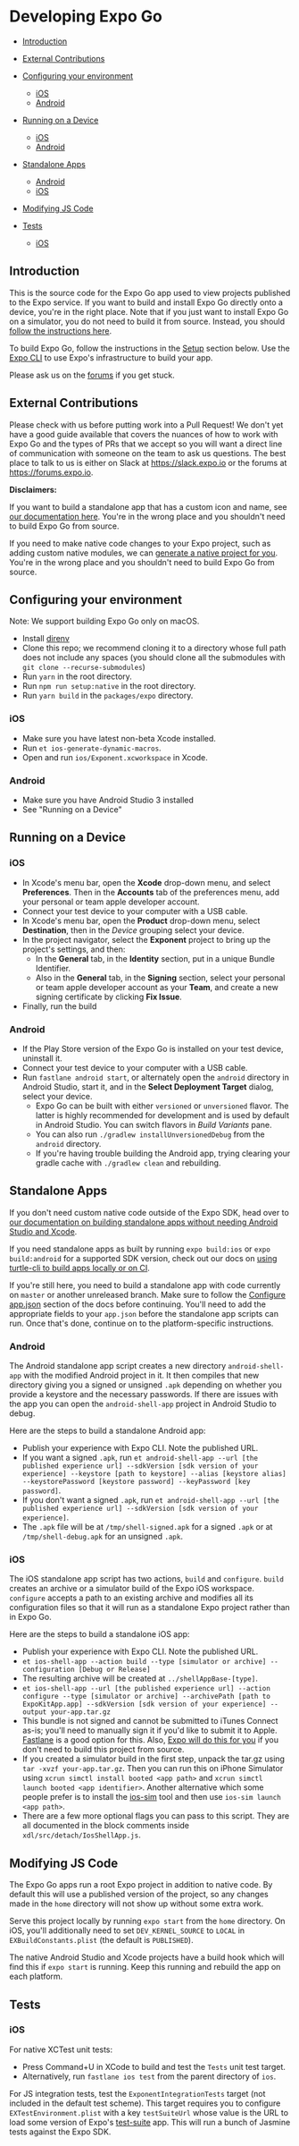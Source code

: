# Developing Expo Go

- [Introduction](#introduction)
- [External Contributions](#external-contributions)
- [Configuring your environment](#configuring-your-environment)
  - [iOS](#ios)
  - [Android](#android)
- [Running on a Device](#running-on-a-device)
  - [iOS](#ios-1)
  - [Android](#android-1)
- [Standalone Apps](#standalone-apps)
  - [Android](#android-2)
  - [iOS](#ios-2)
- [Modifying JS Code](#modifying-js-code)
- [Tests](#tests)

  - [iOS](#ios-3)

## Introduction

This is the source code for the Expo Go app used to view projects published to the Expo service. If you want to build and install Expo Go directly onto a device, you're in the right place. Note that if you just want to install Expo Go on a simulator, you do not need to build it from source. Instead, you should [follow the instructions here](https://docs.expo.io/versions/latest/introduction/installation.html).

To build Expo Go, follow the instructions in the [Setup](#setup) section below. Use the [Expo CLI](https://docs.expo.io/versions/latest/workflow/expo-cli) to use Expo's infrastructure to build your app.

Please ask us on the [forums](https://forums.expo.io/) if you get stuck.

## External Contributions

Please check with us before putting work into a Pull Request! We don't yet have a good guide available that covers the nuances of how to work with Expo Go and the types of PRs that we accept so you will want a direct line of communication with someone on the team to ask us questions. The best place to talk to us is either on Slack at https://slack.expo.io or the forums at https://forums.expo.io.

**Disclaimers:**

If you want to build a standalone app that has a custom icon and name, see [our documentation here](https://docs.expo.io/versions/latest/distribution/building-standalone-apps/). You're in the wrong place and you shouldn't need to build Expo Go from source.

If you need to make native code changes to your Expo project, such as adding custom native modules, we can [generate a native project for you](https://docs.expo.io/versions/latest/expokit/eject). You're in the wrong place and you shouldn't need to build Expo Go from source.

## Configuring your environment

Note: We support building Expo Go only on macOS.

- Install [direnv](http://direnv.net/)
- Clone this repo; we recommend cloning it to a directory whose full path does not include any spaces (you should clone all the submodules with `git clone --recurse-submodules`)
- Run `yarn` in the root directory.
- Run `npm run setup:native` in the root directory.
- Run `yarn build` in the `packages/expo` directory.

### iOS

- Make sure you have latest non-beta Xcode installed.
- Run `et ios-generate-dynamic-macros`.
- Open and run `ios/Exponent.xcworkspace` in Xcode.

### Android

- Make sure you have Android Studio 3 installed
- See "Running on a Device"

## Running on a Device

### iOS

- In Xcode's menu bar, open the **Xcode** drop-down menu, and select **Preferences**. Then in the **Accounts** tab of the preferences menu, add your personal or team apple developer account.
- Connect your test device to your computer with a USB cable.
- In Xcode's menu bar, open the **Product** drop-down menu, select **Destination**, then in the _Device_ grouping select your device.
- In the project navigator, select the **Exponent** project to bring up the project's settings, and then:
  - In the **General** tab, in the **Identity** section, put in a unique Bundle Identifier.
  - Also in the **General** tab, in the **Signing** section, select your personal or team apple developer account as your **Team**, and create a new signing certificate by clicking **Fix Issue**.
- Finally, run the build

### Android

- If the Play Store version of the Expo Go is installed on your test device, uninstall it.
- Connect your test device to your computer with a USB cable.
- Run `fastlane android start`, or alternately open the `android` directory in Android Studio, start it, and in the **Select Deployment Target** dialog, select your device.
  - Expo Go can be built with either `versioned` or `unversioned` flavor. The latter is highly recommended for development and is used by default in Android Studio. You can switch flavors in _Build Variants_ pane.
  - You can also run `./gradlew installUnversionedDebug` from the `android` directory.
  - If you're having trouble building the Android app, trying clearing your gradle cache with `./gradlew clean` and rebuilding.

## Standalone Apps

If you don't need custom native code outside of the Expo SDK, head over to [our documentation on building standalone apps without needing Android Studio and Xcode](https://docs.expo.io/versions/latest/distribution/building-standalone-apps/).

If you need standalone apps as built by running `expo build:ios` or `expo build:android` for a supported SDK version, check out our docs on [using turtle-cli to build apps locally or on CI](https://docs.expo.io/versions/latest/distribution/turtle-cli/).

If you're still here, you need to build a standalone app with code currently on `master` or another unreleased branch. Make sure to follow the [Configure app.json](https://docs.expo.io/versions/latest/distribution/building-standalone-apps/#2-configure-appjson) section of the docs before continuing. You'll need to add the appropriate fields to your `app.json` before the standalone app scripts can run. Once that's done, continue on to the platform-specific instructions.

### Android

The Android standalone app script creates a new directory `android-shell-app` with the modified Android project in it. It then compiles that new directory giving you a signed or unsigned `.apk` depending on whether you provide a keystore and the necessary passwords. If there are issues with the app you can open the `android-shell-app` project in Android Studio to debug.

Here are the steps to build a standalone Android app:

- Publish your experience with Expo CLI. Note the published URL.
- If you want a signed `.apk`, run `et android-shell-app --url [the published experience url] --sdkVersion [sdk version of your experience] --keystore [path to keystore] --alias [keystore alias] --keystorePassword [keystore password] --keyPassword [key password]`.
- If you don't want a signed `.apk`, run `et android-shell-app --url [the published experience url] --sdkVersion [sdk version of your experience]`.
- The `.apk` file will be at `/tmp/shell-signed.apk` for a signed `.apk` or at `/tmp/shell-debug.apk` for an unsigned `.apk`.

### iOS

The iOS standalone app script has two actions, `build` and `configure`. `build` creates an archive or a simulator build of the Expo iOS workspace. `configure` accepts a path to an existing archive and modifies all its configuration files so that it will run as a standalone Expo project rather than in Expo Go.

Here are the steps to build a standalone iOS app:

- Publish your experience with Expo CLI. Note the published URL.
- `et ios-shell-app --action build --type [simulator or archive] --configuration [Debug or Release]`
- The resulting archive will be created at `../shellAppBase-[type]`.
- `et ios-shell-app --url [the published experience url] --action configure --type [simulator or archive] --archivePath [path to ExpoKitApp.app] --sdkVersion [sdk version of your experience] --output your-app.tar.gz`
- This bundle is not signed and cannot be submitted to iTunes Connect as-is; you'll need to manually sign it if you'd like to submit it to Apple. [Fastlane](https://fastlane.tools/) is a good option for this. Also, [Expo will do this for you](https://docs.expo.io/versions/latest/distribution/building-standalone-apps/) if you don't need to build this project from source.
- If you created a simulator build in the first step, unpack the tar.gz using `tar -xvzf your-app.tar.gz`. Then you can run this on iPhone Simulator using `xcrun simctl install booted <app path>` and `xcrun simctl launch booted <app identifier>`. Another alternative which some people prefer is to install the [ios-sim](https://github.com/phonegap/ios-sim) tool and then use `ios-sim launch <app path>`.
- There are a few more optional flags you can pass to this script. They are all documented in the block comments inside `xdl/src/detach/IosShellApp.js`.

## Modifying JS Code

The Expo Go apps run a root Expo project in addition to native code. By default this will use a published version of the project, so any changes made in the `home` directory will not show up without some extra work.

Serve this project locally by running `expo start` from the `home` directory. On iOS, you'll additionally need to set `DEV_KERNEL_SOURCE` to `LOCAL` in `EXBuildConstants.plist` (the default is `PUBLISHED`).

The native Android Studio and Xcode projects have a build hook which will find this if `expo start` is running. Keep this running and rebuild the app on each platform.

## Tests

### iOS

For native XCTest unit tests:

- Press Command+U in XCode to build and test the `Tests` unit test target.
- Alternatively, run `fastlane ios test` from the parent directory of `ios`.

For JS integration tests, test the `ExponentIntegrationTests` target (not included in the default test scheme). This target requires you to configure `EXTestEnvironment.plist` with a key `testSuiteUrl` whose value is the URL to load some version of Expo's [test-suite](apps/test-suite) app. This will run a bunch of Jasmine tests against the Expo SDK.
